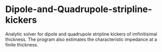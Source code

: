 # Dipole-and-Quadrupole-stripline-kickers

Analytic solver for dipole and quadrupole stripline kickers of imfinitisimal thickness. The program also estimates the characteristic impedance at a finite thickness.
